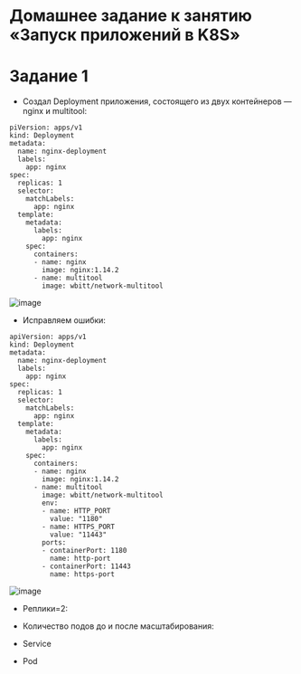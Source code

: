 # Домашнее задание к занятию «Запуск приложений в K8S»

# Задание 1


* Создал Deployment приложения, состоящего из двух контейнеров — nginx и multitool:
```
piVersion: apps/v1
kind: Deployment
metadata:
  name: nginx-deployment
  labels:
    app: nginx
spec:
  replicas: 1
  selector:
    matchLabels:
      app: nginx
  template:
    metadata:
      labels:
        app: nginx
    spec:
      containers:
      - name: nginx
        image: nginx:1.14.2
      - name: multitool
        image: wbitt/network-multitool
```

![image](https://github.com/Dimarkle/DevOps/assets/118626944/01689b1e-eb1d-43dc-b554-402a15f8a309)

* Исправляем ошибки:
```
apiVersion: apps/v1
kind: Deployment
metadata:
  name: nginx-deployment
  labels:
    app: nginx
spec:
  replicas: 1
  selector:
    matchLabels:
      app: nginx
  template:
    metadata:
      labels:
        app: nginx
    spec:
      containers:
      - name: nginx
        image: nginx:1.14.2
      - name: multitool
        image: wbitt/network-multitool
        env:
        - name: HTTP_PORT
          value: "1180"
        - name: HTTPS_PORT
          value: "11443"
        ports:
        - containerPort: 1180
          name: http-port
        - containerPort: 11443
          name: https-port
```


![image](https://github.com/Dimarkle/DevOps/assets/118626944/30f40722-d1a8-4f16-9bfb-c1f4a1e30bcb)


* Реплики=2: 


* Количество подов до и после масштабирования:



*  Service

* Pod






